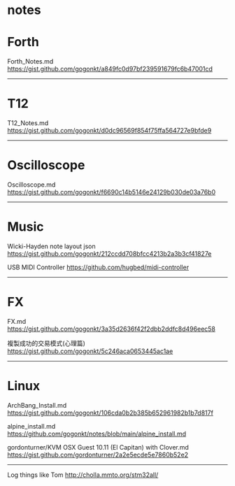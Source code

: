 # notes

# Forth
Forth_Notes.md https://gist.github.com/gogonkt/a849fc0d97bf239591679fc6b47001cd

---
# T12
T12_Notes.md https://gist.github.com/gogonkt/d0dc96569f854f75ffa564727e9bfde9

---
# Oscilloscope
Oscilloscope.md https://gist.github.com/gogonkt/f6690c14b5146e24129b030de03a76b0


---
# Music
Wicki-Hayden note layout json https://gist.github.com/gogonkt/212ccdd708bfcc4213b2a3b3cf41827e

USB MIDI Controller https://github.com/hugbed/midi-controller

---
# FX
 FX.md https://gist.github.com/gogonkt/3a35d2636f42f2dbb2ddfc8d496eec58
 
 複製成功的交易模式(心理篇) https://gist.github.com/gogonkt/5c246aca0653445ac1ae
 

---
# Linux
ArchBang_Install.md https://gist.github.com/gogonkt/106cda0b2b385b652961982b1b7d817f

alpine_install.md https://github.com/gogonkt/notes/blob/main/alpine_install.md

gordonturner/KVM OSX Guest 10.11 (El Capitan) with Clover.md https://gist.github.com/gordonturner/2a2e5ecde5e7860b52e2

---
Log things like Tom http://cholla.mmto.org/stm32all/
